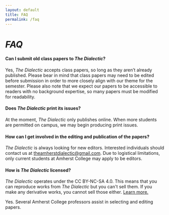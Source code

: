 ```yaml
---
layout: default
title: FAQ 
permalink: /faq
---
```


# _FAQ_

#### Can I submit old class papers to _The Dialectic_?

Yes, _The Dialectic_ accepts class papers, so long as they aren’t already published. Please bear in mind that class papers may need to be edited before submission in order to more closely align with our theme for the semester. Please also note that we expect our papers to be accessible to readers with no background expertise, so many papers must be modified for readability.  

#### Does _The Dialectic_ print its issues?

At the moment, _The Dialectic_ only publishes online. When more students are permitted on campus, we may begin producing print issues. 

#### How can I get involved in the editing and publication of the papers?

_The Dialectic_ is always looking for new editors. Interested individuals should contact us at theamherstdialectic@gmail.com. Due to logistical limitations, only current students at Amherst College may apply to be editors. 

#### How is _The Dialectic_ licensed?
_The Dialectic_ operates under the CC BY-NC-SA 4.0. This means that you can reproduce works from _The Dialectic_ but you can't sell them. If you make any derivative works, you cannot sell those either. [Learn more.](https://creativecommons.org/licenses/by-nc-sa/4.0/) 

Yes. Several Amherst College professors assist in selecting and editing papers.

